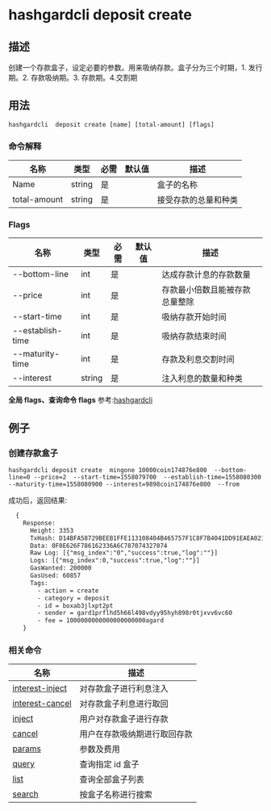 # hashgardcli  deposit create

## 描述
创建一个存款盒子，设定必要的参数。用来吸纳存款。盒子分为三个时期，1. 发行期。2. 存款吸纳期。3. 存款期。4.交割期



## 用法
```shell
hashgardcli  deposit create [name] [total-amount] [flags]
```



### 命令解释

| 名称         | 类型   | 必需 | 默认值 | 描述                 |
| ------------ | ------ | -------- | ------ | -------------------- |
| Name         | string | 是       |        | 盒子的名称      |
| total-amount | string | 是       |        | 接受存款的总量和种类 |



### Flags

| 名称             | 类型   | 必需 | 默认值 | 描述                           |
| ---------------- | ------ | -------- | ------ | ---------------------- |
| --bottom-line    | int    | 是       |    | 达成存款计息的存款数量         |
| --price          | int    | 是       |    | 存款最小倍数且能被存款总量整除 |
| --start-time     | int    | 是       |    | 吸纳存款开始时间               |
| --establish-time | int    | 是       |    | 吸纳存款结束时间               |
| --maturity-time  | int    | 是       |    | 存款及利息交割时间                   |
| --interest       | string | 是       |    | 注入利息的数量和种类           |

**全局 flags、查询命令 flags** 参考:[hashgardcli](../README.md)

## 例子
### 创建存款盒子
```shell
hashgardcli deposit create  mingone 10000coin174876e800  --bottom-line=0 --price=2  --start-time=1558079700  --establish-time=1558080300 --maturity-time=1558080900 --interest=9898coin174876e800  --from
```
成功后，返回结果:
```txt
  {
    Response:
      Height: 3353
      TxHash: D14BFA58729BEEB1FFE113108404B465757F1C8F7B4041DD91EAEA021870873A
      Data: 0F0E626F786162336A6C787074327074
      Raw Log: [{"msg_index":"0","success":true,"log":""}]
      Logs: [{"msg_index":0,"success":true,"log":""}]
      GasWanted: 200000
      GasUsed: 60857
      Tags:
        - action = create
        - category = deposit
        - id = boxab3jlxpt2pt
        - sender = gard1prflhd5h66l498vdyy95hyh898r0tjxvv6vc60
        - fee = 1000000000000000000000agard
    }
```



### 相关命令

| 名称                                        | 描述                         |
| ------------------------------------------- | ---------------------------- |
| [interest-inject](interest-inject.md) | 对存款盒子进行利息注入       |
| [interest-cancel](interest-cancel.md)         | 对存款盒子利息进行取回       |
| [inject](inject.md)                 | 用户对存款盒子进行存款       |
| [cancel](cancel.md)           | 用户在存款吸纳期进行取回存款 |
| [params](params.md)                   |  参数及费用  |
| [query](query.md)                     |   查询指定 id 盒子   |
| [list](list.md)                     |   查询全部盒子列表  |
| [search](search.md)                     |   按盒子名称进行搜索    |

